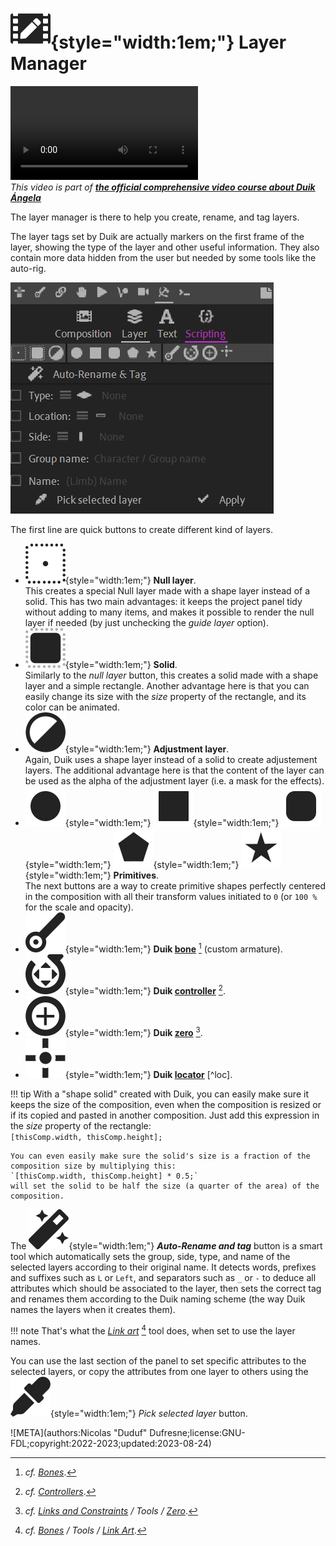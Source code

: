 # ![](../../img/duik/icons/composition_settings.svg){style="width:1em;"} Layer Manager

![RXLAB_VIDEO](https://rxlaboratory.org/wp-content/uploads/rx-videos/Duik17_O02_LayerTools__EN_720.mp4)  
*This video is part of [__the official comprehensive video course about Duik Ángela__](https://rxlaboratory.org/product/the-official-comprehensive-video-course-about-duik-angela/)*

The layer manager is there to help you create, rename, and tag layers.

The layer tags set by Duik are actually markers on the first frame of the layer, showing the type of the layer and other useful information. They also contain more data hidden from the user but needed by some tools like the auto-rig.

![](../../img/duik/tools/layer-tools.png)

The first line are quick buttons to create different kind of layers.

- ![](../../img/duik/icons/null.svg){style="width:1em;"} **Null layer**.  
    This creates a special Null layer made with a shape layer instead of a solid. This has two main advantages: it keeps the project panel tidy without adding to many items, and makes it possible to render the null layer if needed (by just unchecking the *guide layer* option).
- ![](../../img/duik/icons/solid.svg){style="width:1em;"} **Solid**.  
    Similarly to the *null layer* button, this creates a solid made with a shape layer and a simple rectangle. Another advantage here is that you can easily change its size with the *size* property of the rectangle, and its color can be animated.
- ![](../../img/duik/icons/adjustment.svg){style="width:1em;"} **Adjustment layer**.  
    Again, Duik uses a shape layer instead of a solid to create adjustement layers. The additional advantage here is that the content of the layer can be used as the alpha of the adjustment layer (i.e. a mask for the effects).
- ![](../../img/duik/icons/circle.svg){style="width:1em;"} ![](../../img/duik/icons/square.svg){style="width:1em;"} ![](../../img/duik/icons/rounded_square.svg){style="width:1em;"} ![](../../img/duik/icons/polygon.svg){style="width:1em;"} ![](../../img/duik/icons/star.svg){style="width:1em;"} **Primitives**.  
    The next buttons are a way to create primitive shapes perfectly centered in the composition with all their transform values initiated to `0` (or `100 %` for the scale and opacity).
- ![](../../img/duik/icons/bone.svg){style="width:1em;"} **Duik [bone](../bones/index.md)**&nbsp;[^bone] (custom armature).  
- ![](../../img/duik/icons/move_rotate.svg){style="width:1em;"} **Duik [controller](../controllers/index.md)**&nbsp;[^ctrl].  
- ![](../../img/duik/icons/zero.svg){style="width:1em;"} **Duik [zero](../constraints/tools/zero.md)**&nbsp;[^zero].  
- ![](../../img/duik/icons/locator.svg){style="width:1em;"} **Duik [locator](../constraints/tools/locator.md)**&nbsp;[^loc].

[^link]: *cf. [Bones](../bones/index.md) / Tools / [Link Art](../bones/tools/link-art.md)*.

[^bone]: *cf. [Bones](../bones/index.md)*.

[^ctrl]: *cf. [Controllers](../controllers/index.md)*.

[^zero]: *cf. [Links and Constraints](../constraints/index.md) / Tools / [Zero](../constraints/tools/zero.md)*.

[^locator]: *cf. [Links and Constraints](../constraints/index.md) / Tools / [Locator](../constraints/tools/locator.md)*.

!!! tip
    With a "shape solid" created with Duik, you can easily make sure it keeps the size of the composition, even when the composition is resized or if its copied and pasted in another composition. Just add this expression in the *size* property of the rectangle:  
    `[thisComp.width, thisComp.height];`

    You can even easily make sure the solid's size is a fraction of the composition size by multiplying this:  
    `[thisComp.width, thisComp.height] * 0.5;`  
    will set the solid to be half the size (a quarter of the area) of the composition.

The ![](../../img/duik/icons/autorig.svg){style="width:1em;"} ***Auto-Rename and tag*** button is a smart tool which automatically sets the group, side, type, and name of the selected layers according to their original name. It detects words, prefixes and suffixes such as `L` or `Left`, and separators such as `_` or `-` to deduce all attributes which should be associated to the layer, then sets the correct tag and renames them according to the Duik naming scheme (the way Duik names the layers when it creates them).

!!! note
    That's what the [*Link art*](../bones/tools/link-art.md)&nbsp;[^link] tool does, when set to use the layer names.

You can use the last section of the panel to set specific attributes to the selected layers, or copy the attributes from one layer to others using the ![](../../img/duik/icons/eye_dropper.svg){style="width:1em;"} *Pick selected layer* button.

![META](authors:Nicolas "Duduf" Dufresne;license:GNU-FDL;copyright:2022-2023;updated:2023-08-24)

